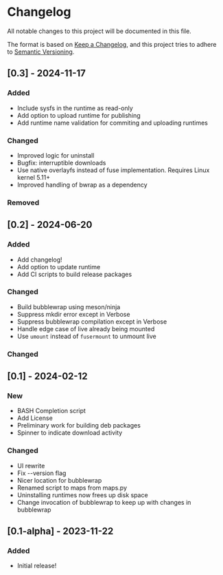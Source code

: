 # Changelog

All notable changes to this project will be documented in this file.

The format is based on [Keep a Changelog](https://keepachangelog.com/en/1.1.0/),
and this project tries to adhere to [Semantic Versioning](https://semver.org/spec/v2.0.0.html).

## [0.3] - 2024-11-17

### Added
 - Include sysfs in the runtime as read-only
 - Add option to upload runtime for publishing
 - Add runtime name validation for commiting and uploading runtimes

### Changed
 - Improved logic for uninstall
 - Bugfix: interruptible downloads
 - Use native overlayfs instead of fuse implementation. Requires Linux kernel 5.11+
 - Improved handling of bwrap as a dependency

### Removed

## [0.2] - 2024-06-20

### Added
 - Add changelog!
 - Add option to update runtime
 - Add CI scripts to build release packages

### Changed
 - Build bubblewrap using meson/ninja
 - Suppress mkdir error except in Verbose
 - Suppress bubblewrap compilation except in Verbose
 - Handle edge case of live already being mounted
 - Use `umount` instead of `fusermount` to unmount live

### Changed

## [0.1] - 2024-02-12

### New
 - BASH Completion script
 - Add License
 - Preliminary work for building deb packages
 - Spinner to indicate download activity

### Changed
 - UI rewrite
 - Fix --version flag
 - Nicer location for bubblewrap
 - Renamed script to maps from maps.py
 - Uninstalling runtimes now frees up disk space
 - Change invocation of bubblewrap to keep up with changes in bubblewrap


## [0.1-alpha] - 2023-11-22

### Added
 - Initial release!
